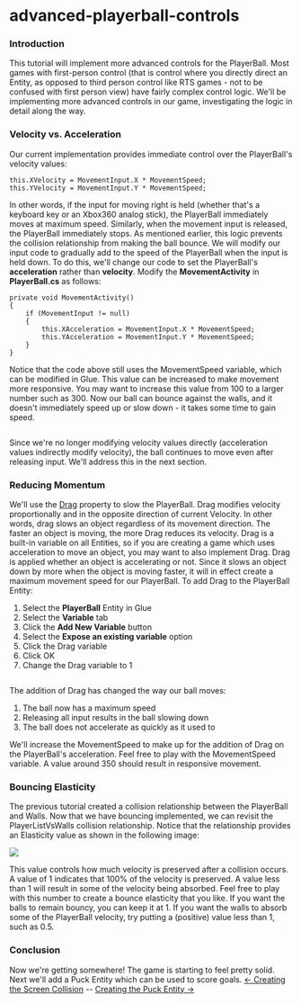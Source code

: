 # advanced-playerball-controls

### Introduction

This tutorial will implement more advanced controls for the PlayerBall. Most games with first-person control (that is control where you directly direct an Entity, as opposed to third person control like RTS games - not to be confused with first person view) have fairly complex control logic. We'll be implementing more advanced controls in our game, investigating the logic in detail along the way.

### Velocity vs. Acceleration

Our current implementation provides immediate control over the PlayerBall's velocity values:

```
this.XVelocity = MovementInput.X * MovementSpeed;
this.YVelocity = MovementInput.Y * MovementSpeed;
```

In other words, if the input for moving right is held (whether that's a keyboard key or an Xbox360 analog stick), the PlayerBall immediately moves at maximum speed. Similarly, when the movement input is released, the PlayerBall immediately stops. As mentioned earlier, this logic prevents the collision relationship from making the ball bounce. We will modify our input code to gradually add to the speed of the PlayerBall when the input is held down. To do this, we'll change our code to set the PlayerBall's **acceleration** rather than **velocity**. Modify the **MovementActivity** in **PlayerBall.cs** as follows:

```
private void MovementActivity()
{
    if (MovementInput != null)
    {
        this.XAcceleration = MovementInput.X * MovementSpeed;
        this.YAcceleration = MovementInput.Y * MovementSpeed;
    }
}
```

Notice that the code above still uses the MovementSpeed variable, which can be modified in Glue. This value can be increased to make movement more responsive. You may want to increase this value from 100 to a larger number such as 300. Now our ball can bounce against the walls, and it doesn't immediately speed up or slow down - it takes some time to gain speed. 

<figure><img src="../../../media/2016-01-2021_July_25_135938.gif" alt=""><figcaption></figcaption></figure>

 Since we're no longer modifying velocity values directly (acceleration values indirectly modify velocity), the ball continues to move even after releasing input. We'll address this in the next section.

### Reducing Momentum

We'll use the [Drag](../../../frb/docs/index.php) property to slow the PlayerBall. Drag modifies velocity proportionally and in the opposite direction of current Velocity. In other words, drag slows an object regardless of its movement direction. The faster an object is moving, the more Drag reduces its velocity. Drag is a built-in variable on all Entities, so if you are creating a game which uses acceleration to move an object, you may want to also implement Drag. Drag is applied whether an object is accelerating or not. Since it slows an object down by more when the object is moving faster, it will in effect create a maximum movement speed for our PlayerBall. To add Drag to the PlayerBall Entity:

1. Select the **PlayerBall** Entity in Glue
2. Select the **Variable** tab
3. Click the **Add New Variable** button
4. Select the **Expose an existing variable** option
5. Click the Drag variable
6. Click OK
7. Change the Drag variable to 1



<figure><img src="../../../media/2016-01-2021_July_25_130242.gif" alt=""><figcaption></figcaption></figure>

 The addition of Drag has changed the way our ball moves:

1. The ball now has a maximum speed
2. Releasing all input results in the ball slowing down
3. The ball does not accelerate as quickly as it used to

We'll increase the MovementSpeed to make up for the addition of Drag on the PlayerBall's acceleration. Feel free to play with the MovementSpeed variable. A value around 350 should result in responsive movement.

### Bouncing Elasticity

The previous tutorial created a collision relationship between the PlayerBall and Walls. Now that we have bouncing implemented, we can revisit the PlayerListVsWalls collision relationship. Notice that the relationship provides an Elasticity value as shown in the following image:

![](../../../media/2021-07-img_60fdbfcdea17e.png)

This value controls how much velocity is preserved after a collision occurs. A value of 1 indicates that 100% of the velocity is preserved. A value less than 1 will result in some of the velocity being absorbed. Feel free to play with this number to create a bounce elasticity that you like. If you want the balls to remain bouncy, you can keep it at 1. If you want the walls to absorb some of the PlayerBall velocity, try putting a (positive) value less than 1, such as 0.5.

### Conclusion

Now we're getting somewhere! The game is starting to feel pretty solid. Next we'll add a Puck Entity which can be used to score goals. [<- Creating the Screen Collision](creating-the-screen-collision.md) -- [Creating the Puck Entity ->](creating-the-puck-entity.md)
